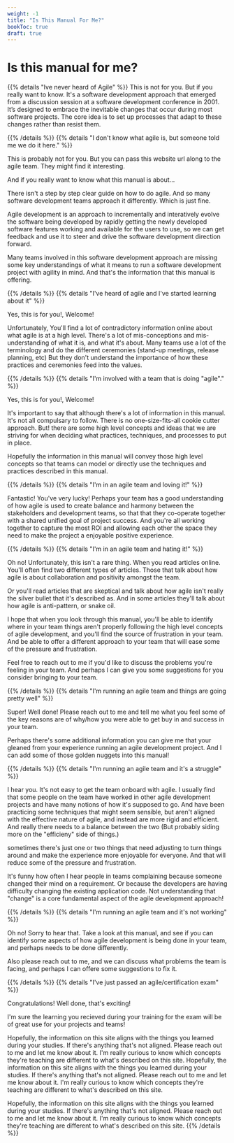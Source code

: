 ```yaml
---
weight: -1
title: "Is This Manual For Me?"
bookToc: true
draft: true
---
```


# Is this manual for me?

{{% details "Ive never heard of Agile" %}}
This is not for you. But if you really want to know.  It's a software development approach that emerged from a discussion session at a software development conference in 2001. It’s designed to embrace the inevitable changes that occur during most software projects. The core idea is to set up processes that adapt to these changes rather than resist them.

{{% /details %}}
{{% details "I don't know what agile is, but someone told me we do it here." %}}

This is probably not for you. But you can pass this website url along to the agile team. They might find it interesting.

And if you really want to know what this manual is about...

There isn't a step by step clear guide on how to do agile. And so many software development teams approach it differently. Which is just fine.

Agile development is an approach to incrementally and interatively evolve the software being developed by rapidly getting the newly developed software features working and available for the users to use, so we can get feedback and use it to steer and drive the software development direction forward.

Many teams involved in this software development approach are missing some key understandings of what it means to run a software development project with agility in mind. And that's the information that this manual is offering.

{{% /details %}}
{{% details "I've heard of agile and I've started learning about it" %}}

Yes, this is for you!, Welcome!

Unfortunately, You'll find a lot of contradictory information online about what agile is at a high level.  There's a lot of mis-conceptions and mis-understanding of what it is, and what it's about.  Many teams use a lot of the terminology and do the different ceremonies (stand-up meetings, release planning, etc) But they don't understand the importance of how these practices and ceremonies feed into the values.

{{% /details %}}
{{% details "I'm involved with a team that is doing "agile"." %}}

Yes, this is for you!, Welcome!

It's important to say that although there's a lot of information in this manual.  It's not all compulsary to follow. There is no one-size-fits-all cookie cutter approach. But! there are some high level concepts and ideas that we are striving for when deciding what practices, techniques, and processes to put in place.

Hopefully the information in this manual will convey those high level concepts so that teams can model or directly use the  techniques and practices described in this manual.


{{% /details %}}
{{% details "I'm in an agile team and loving it!" %}}

Fantastic! You've very lucky! Perhaps your team has a good understanding of how agile is used to create balance and harmony between the stakeholders and development teams, so that that they co-operate together with a shared unified goal of project success.  And you're all working together to capture the most ROI and allowing each other the space they need to make the project a enjoyable positive experience.

{{% /details %}}
{{% details "I'm in an agile team and hating it!" %}}

Oh no! Unfortunately, this isn't a rare thing.  When you read articles online. You'll often find two different types of articles. Those that talk about how agile is about collaboration and positivity amongst the team.

Or you'll read articles that are skeptical and talk about how agile isn't really the silver bullet that it's described as. And in some articles they'll talk about how agile is anti-pattern, or snake oil.

I hope that when you look through this manual, you'll be able to identify where in your team things aren't properly following the high level concepts of agile development, and you'll find the source of frustration in your team. And be able to offer a different approach to your team that will ease some of the pressure and frustration.

Feel free to reach out to me if you'd like to discuss the problems you're feeling in your team.  And perhaps I can give you some suggestions for you consider bringing to your team.

{{% /details %}}
{{% details "I'm running an agile team and things are going pretty well" %}}

Super! Well done! Please reach out to me and tell me what you feel some of the key reasons are of why/how you were able to get buy in and success in your team.

Perhaps there's some additional information you can give me that your gleaned from your experience running an agile development project. And I can add some of those golden nuggets into this manual!

{{% /details %}}
{{% details "I'm running an agile team and it's a struggle" %}}

I hear you.  It's not easy to get the team onboard with agile.  I usually find that some people on the team have worked in other agile development projects and have many notions of how it's supposed to go. And have been practicing some techniques that might seem sensible, but aren't aligned with the effective nature of agile, and instead are more rigid and efficient. And really there needs to a balance between the two (But probably siding more on the "efficieny" side of things.)

sometimes there's just one or two things that need adjusting to turn things around and make the experience more enjoyable for everyone.  And that will reduce some of the pressure and frustration.

It's funny how often I hear people in teams complaining because someone changed their mind on a requirement.  Or because the developers are having difficulty changing the existing application code. Not understanding that "change" is a core fundamental aspect of the agile development approach!

{{% /details %}}
{{% details "I'm running an agile team and it's not working" %}}

Oh no! Sorry to hear that.  Take a look at this manual, and see if you can identify some aspects of how agile development is being done in your team, and perhaps needs to be done differently.

Also please reach out to me, and we can discuss what problems the team is facing, and perhaps I can offere some suggestions to fix it.

{{% /details %}}
{{% details "I've just passed an agile/certification exam" %}}

Congratulations! Well done, that's exciting!

I'm sure the learning you recieved during your training for the exam will be of great use for your projects and teams!

Hopefully, the information on this site aligns with the things you learned during your studies.  If there's anything that's not aligned. Please reach out to me and let me know about it. I'm really curious to know which concepts they're teaching are  different to what's described on this site.
Hopefully, the information on this site aligns with the things you learned during your studies.  If there's anything that's not aligned. Please reach out to me and let me know about it. I'm really curious to know which concepts they're teaching are  different to what's described on this site.

Hopefully, the information on this site aligns with the things you learned during your studies.  If there's anything that's not aligned. Please reach out to me and let me know about it. I'm really curious to know which concepts they're teaching are  different to what's described on this site.
{{% /details %}}
